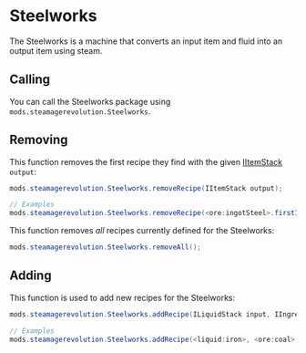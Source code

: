 # Steelworks

The Steelworks is a machine that converts an input item and fluid into an output item using steam.

## Calling

You can call the Steelworks package using `mods.steamagerevolution.Steelworks`.

## Removing

This function removes the first recipe they find with the given [IItemStack](/Vanilla/Items/IItemStack/) `output`:

```java
mods.steamagerevolution.Steelworks.removeRecipe(IItemStack output);

// Examples
mods.steamagerevolution.Steelworks.removeRecipe(<ore:ingotSteel>.firstItem);
```

This function removes *all* recipes currently defined for the Steelworks:

```java
mods.steamagerevolution.Steelworks.removeAll();
```

## Adding

This function is used to add new recipes for the Steelworks:

```java
mods.steamagerevolution.Steelworks.addRecipe(ILiquidStack input, IIngredient input2, IItemStack output, int craftTime, int steamCost);

// Examples
mods.steamagerevolution.Steelworks.addRecipe(<liquid:iron>, <ore:coal>, <ore:ingotSteel>.firstItem, 200, 200);
```
